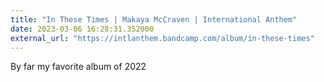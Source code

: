 ```yaml
---
title: "In These Times | Makaya McCraven | International Anthem"
date: 2023-03-06 16:28:31.352000
external_url: "https://intlanthem.bandcamp.com/album/in-these-times"
---
```


By far my favorite album of 2022